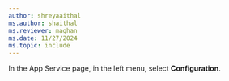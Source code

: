 ```yaml
---
author: shreyaaithal
ms.author: shaithal
ms.reviewer: maghan
ms.date: 11/27/2024
ms.topic: include
---
```


In the App Service page, in the left menu, select **Configuration**.
